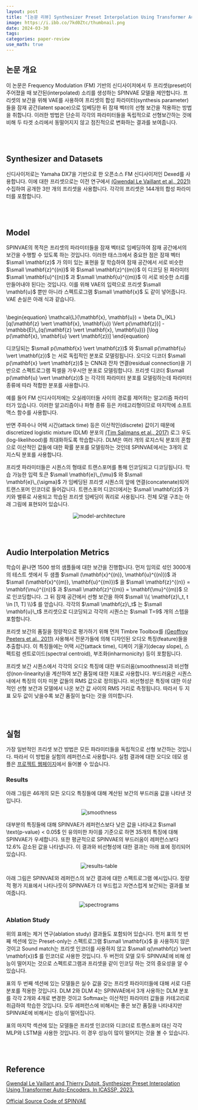 ```yaml
---
layout: post
title: "[논문 리뷰] Synthesizer Preset Interpolation Using Transformer Auto-Encoders"
image: https://i.ibb.co/7kd0Ztc/thumbnail.png
date: 2024-03-30
tags: 
categories: paper-review
use_math: true
---
```


## 논문 개요

<!-- excerpt-start -->

이 논문은 Frequency Modulation (FM) 기반의 신디사이저에서 두 프리셋(preset)이 주어졌을 때 보간된(interpolated) 소리를 생성하는 SPINVAE 모델을 제안합니다. 프리셋의 보간을 위해 VAE를 사용하여 프리셋의 합성 파라미터(synthesis parameter)들을 잠재 공간(latent space)으로 임베딩한 뒤 잠재 벡터의 선형 보간을 적용하는 방법을 취합니다. 이러한 방법은 단순히 각각의 파라미터들을 독립적으로 선형보간하는 것에 비해 두 타겟 소리에서 동떨어지지 않고 점진적으로 변화하는 결과를 보여줍니다.

<br><br>

## Synthesizer and Datasets

신디사이저로는 Yamaha DX7을 기반으로 한 오픈소스 FM 신디사이저인 Dexed를 사용합니다. 이에 대한 프리셋으로는 이전 연구에서 [(Gwendal Le Vaillant et al., 2021)](https://ieeexplore.ieee.org/abstract/document/9768218) 수집하여 공개한 3만 개의 프리셋을 사용합니다. 각각의 프리셋은 144개의 합성 파라미터를 포함합니다.

<br><br>

## Model

SPINVAE의 목적은 프리셋의 파라미터들을 잠재 벡터로 임베딩하여 잠재 공간에서의 보간을 수행할 수 있도록 하는 것입니다. 이러한 태스크에서 중요한 점은 잠재 벡터 $\small \mathbf{z}$ 가 의미 있는 표현을 잘 학습하여 잠재 공간에서 서로 비슷한 $\small \mathbf{z}^{(n)}$ 와 $\small \mathbf{z}^{(m)}$ 이 디코딩 된 파라미터 $\small \mathbf{u}^{(n)}$ 과 $\small \mathbf{u}^{(m)}$ 이 서로 비슷한 소리를 만들어내야 된다는 것입니다. 이를 위해 VAE의 입력으로 프리셋 $\small \mathbf{u}$ 뿐만 아니라 스펙트로그램 $\small \mathbf{x}$ 도 같이 넣어줍니다. VAE 손실은 아래 식과 같습니다.

<br>
\begin{equation}
\mathcal{L}(\mathbf{x}, \mathbf{u}) = \beta D\_{KL} [q(\mathbf{z} \vert \mathbf{x}, \mathbf{u}) \Vert p(\mathbf{z})] - \mathbb{E}\_{q(\mathbf{z} \vert \mathbf{x}, \mathbf{u})} [\log p(\mathbf{x}, \mathbf{u} \vert \mathbf{z})]
\end{equation}
<br>

디코딩되는 $\small p(\mathbf{x} \vert \mathbf{z})$ 와 $\small p(\mathbf{u} \vert \mathbf{z})$ 는 서로 독립적인 분포로 모델링됩니다. 오디오 디코더 $\small p(\mathbf{x} \vert \mathbf{z})$ 는 CNN과 잔차 연결(residual connection)을 기반으로 스펙트로그램 픽셀을 가우시안 분포로 모델링합니다. 프리셋 디코더 $\small p(\mathbf{u} \vert \mathbf{z})$ 는 각각의 파라미터 분포를 모델링하는데 파라미터 종류에 따라 적합한 분포를 사용합니다.

예를 들어 FM 신디사이저에는 오실레이터들 사이의 경로를 제어하는 알고리즘 파라미터가 있습니다. 이러한 알고리즘이나 파형 종류 등은 카테고리형이므로 마지막에 소프트맥스 함수를 사용합니다.

반면 주파수나 어택 시간(attack time) 등은 이산적인(discrete) 값이기 때문에 discretized logistic mixture (DLM) 분포의 [(Tim Salimans et al., 2017)](https://openreview.net/forum?id=BJrFC6ceg) 로그 우도(log-likelihood)를 최대화하도록 학습합니다. DLM은 여러 개의 로지스틱 분포의 혼합으로 이산적인 값들에 대한 확률 분포를 모델링하는 것인데 SPINVAE에서는 3개의 로지스틱 분포를 사용합니다.

프리셋 파라미터들은 시퀀스의 형태로 트랜스포머를 통해 인코딩되고 디코딩됩니다. 학습 가능한 입력 토큰 $\small \mathbf{e}\_{\mu}$ 와 $\small \mathbf{e}\_{\sigma}$ 가 임베딩된 프리셋 시퀀스의 앞에 연결(concatenate)되어 트랜스포머 인코더로 들어갑니다. 트랜스포머 디코더에서는 $\small \mathbf{z}$ 가 키와 밸류로 사용되고 학습된 프리셋 임베딩이 쿼리로 사용됩니다. 전체 모델 구조는 아래 그림에 표현되어 있습니다.

<p align="center">
<img src="https://i.ibb.co/PN0GZnq/model-architecture.png" alt="model-architecture" border="0">
</p>

<br><br>

## Audio Interpolation Metrics

학습이 끝나면 1500 쌍의 샘플들에 대한 보간을 진행합니다. 먼저 임의로 섞인 3000개의 테스트 셋에서 두 샘플 $\small (\mathbf{x}^{(n)}, \mathbf{u}^{(n)})$ 과 $\small (\mathbf{x}^{(m)}, \mathbf{u}^{(m)})$ 을 $\small \mathbf{z}^{(n)} = \mathbf{\mu}^{(n)}$ 과 $\small \mathbf{z}^{(m)} = \mathbf{\mu}^{(m)}$ 으로 인코딩합니다. 그 뒤 잠재 공간에서 선형 보간을 하여 $\small \\{ \mathbf{z}\_t, t \in [1, T] \\}$ 를 얻습니다. 각각의 $\small \mathbf{z}\_t$ 는 $\small \mathbf{u}\_t$ 프리셋으로 디코딩되고 각각의 시퀀스는 $\small T=9$ 개의 스텝을 포함합니다.

프리셋 보간의 품질을 정량적으로 평가하기 위해 먼저 Timbre Toolbox를 [(Geoffroy Peeters et al., 2011)](https://pubs.aip.org/asa/jasa/article/130/5/2902/842365/The-Timbre-Toolbox-Extracting-audio-descriptors) 사용해서 전문가들에 의해 디자인된 오디오 특징(feature)들을 추출합니다. 이 특징들에는 어택 시간(attack time), 디케이 기울기(decay slope), 스펙트럼 센트로이드(spectral centroid), 부조화(inharmonicity) 등이 포함됩니다.

프리셋 보간 시퀀스에서 각각의 오디오 특징에 대한 부드러움(smoothness)과 비선형성(non-linearity)을 계산하여 보간 품질에 대한 지표로 사용합니다. 부드러움은 시퀀스 내에서 특징의 이차 미분 값들의 RMS 값으로 정의됩니다. 비선형성은 특징에 대한 이상적인 선형 보간과 모델에서 나온 보간 값 사이의 RMS 거리로 측정됩니다. 따라서 두 지표 모두 값이 낮을수록 보간 품질이 높다는 것을 의미합니다.

<br><br>

## 실험

가장 일반적인 프리셋 보간 방법은 모든 파라미터들을 독립적으로 선형 보간하는 것입니다. 따라서 이 방법을 실험의 레퍼런스로 사용합니다. 실험 결과에 대한 오디오 데모 샘플은 [프로젝트 웹페이지](https://gwendal-lv.github.io/spinvae/)에서 들어볼 수 있습니다.

### Results

아래 그림은 46개의 모든 오디오 특징들에 대해 계산된 보간의 부드러움 값을 나타낸 것입니다.

<p align="center">
<img src="https://i.ibb.co/VCC8Rpk/smoothness.png" alt="smoothness" border="0">
</p>

대부분의 특징들에 대해 SPINVAE가 레퍼런스보다 낮은 값을 나타내고 $\small \text{p-value} < 0.05$ 인 유의미한 차이를 기준으로 하면 35개의 특징에 대해 SPINVAE가 우세합니다. 또한 평균적으로 SPINVAE의 부드러움이 레퍼런스보다 12.6% 감소된 값을 나타냅니다. 이 결과와 비선형성에 대한 결과는 아래 표에 정리되어 있습니다.

<p align="center">
<img src="https://i.ibb.co/JkjZTqC/results-table.png" alt="results-table" border="0">
</p>

아래 그림은 SPINVAE와 레퍼런스의 보간 결과에 대한 스펙트로그램 예시입니다. 정량적 평가 지표에서 나타나듯이 SPINVAE가 더 부드럽고 자연스럽게 보간되는 결과를 보여줍니다.

<p align="center">
<img src="https://i.ibb.co/Gv8RwKq/spectrograms.png" alt="spectrograms" border="0">
</p>

### Ablation Study

위의 표에는 제거 연구(ablation study) 결과들도 포함되어 있습니다. 먼저 표의 첫 번째 섹션에 있는 Preset-only는 스펙트로그램 $\small \mathbf{x}$ 을 사용하지 않은 것이고 Sound match는 프리셋 인코더를 사용하지 않고 $\small q(\mathbf{z} \vert \mathbf{x})$ 를 인코더로 사용한 것입니다. 두 버전의 모델 모두 SPINVAE에 비해 성능이 떨어지는 것으로 스펙트로그램과 프리셋을 같이 인코딩 하는 것의 중요성을 알 수 있습니다.

표의 두 번째 섹션에 있는 모델들은 실수 값을 갖는 프리셋 파라미터들에 대해 서로 다른 분포를 적용한 것입니다. DLM 2와 DLM 4는 SPINVAE에서 3개 사용하는 DLM 분포를 각각 2개와 4개로 변경한 것이고 Softmax는 이산적인 파라미터 값들을 카테고리로 취급하여 학습한 것입니다. 모두 레퍼런스에 비해서는 좋은 보간 품질을 나타내지만 SPINVAE에 비해서는 성능이 떨어집니다.

표의 마지막 섹션에 있는 모델들은 프리셋 인코더와 디코더로 트랜스포머 대신 각각 MLP와 LSTM을 사용한 것입니다. 이 경우 성능이 많이 떨어지는 것을 볼 수 있습니다.

<br><br>

## Reference

[Gwendal Le Vaillant and Thierry Dutoit. Synthesizer Preset Interpolation Using Transformer Auto-Encoders. In ICASSP, 2023.](https://ieeexplore.ieee.org/document/10096397/)

[Official Source Code of SPINVAE](https://github.com/gwendal-lv/spinvae)